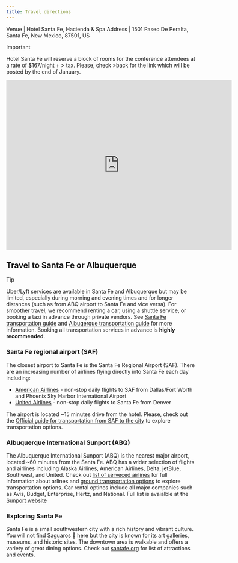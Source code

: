 ```yaml
---
title: Travel directions
---
```


Venue | Hotel Santa Fe, Hacienda & Spa
Address | 1501 Paseo De Peralta, Santa Fe, New Mexico, 87501, US

> [!IMPORTANT]
> Hotel Santa Fe will reserve a block of rooms for the conference attendees at a rate of $167/night + > tax. 
> Please, check >back for the link which will be posted by the end of January. 

<iframe src="https://www.google.com/maps/embed?pb=!1m18!1m12!1m3!1d12963.144970608168!2d-105.95771882166181!3d35.682264999999994!2m3!1f0!2f0!3f0!3m2!1i1024!2i768!4f13.1!3m3!1m2!1s0x871850420ac6ddeb%3A0x51d872cd9038dce7!2sHotel%20Santa%20Fe%2C%20Hacienda%20%26%20Spa!5e0!3m2!1sen!2sus!4v1737486154431!5m2!1sen!2sus" width="600" height="450" style="border:0;" allowfullscreen="" loading="lazy" referrerpolicy="no-referrer-when-downgrade"></iframe>

## Travel to Santa Fe or Albuquerque

> [!TIP]
>Uber/Lyft services are available in Santa Fe and Albuquerque but may be limited, especially during morning and evening times and for longer distances (such as from ABQ airport to Santa Fe and vice versa).
> For smoother travel, we recommend renting a car, using a shuttle service, or booking a taxi in advance through private vendors.
> See [Santa Fe transportation guide](https://flysantafe.com/airport/transportation/) and [Albuqerque transportation guide](https://www.abqsunport.com/ground-transportation/) for more information.
> Booking all transportation services in advance is **highly recommended**. 

### Santa Fe regional airport (SAF)

The closest airport to Santa Fe is the Santa Fe Regional Airport (SAF). There are an increasing number of airlines flying directly into Santa Fe each day including:
- [American Airlines](https://www.aa.com) - non-stop daily flights to SAF from Dallas/Fort Worth and Phoenix Sky Harbor International Airport
- [United Airlines](https://www.united.com) - non-stop daily flights to Santa Fe from Denver

 The airport is located ~15 minutes drive from the hotel. Please, check out the [Official guide for transportation from SAF to the city](https://flysantafe.com/airport/transportation/) to explore transportation options. 

### Albuquerque International Sunport (ABQ)

The Albuquerque International Sunport (ABQ) is the nearest major airport, located ~60 minutes from the Santa Fe. ABQ has a wider selection of flights and airlines including Alaska Airlines, American Airlines, Delta, jetBlue, Southwest, and United.
Check out [list of serveced airlines](https://www.abqsunport.com/airlines-destinations/) for full information about arlines and [ground transportation options](https://www.abqsunport.com/ground-transportation/) to explore transportation options.
Car rental optinos include all major companies such as Avis, Budget, Enterprise, Hertz, and National. Full list is avaialble at the [Sunport website](https://www.abqsunport.com/rental-cars/)

### Exploring Santa Fe

Santa Fe is a small southwestern city with a rich history and vibrant culture. You will not find Saguaros 🌵 here but the city 
is known for its art galleries, museums, and historic sites. The downtown area is walkable and offers a variety of great dining options.
Check out [santafe.org](https://www.santafe.org) for list of attractions and events. 



